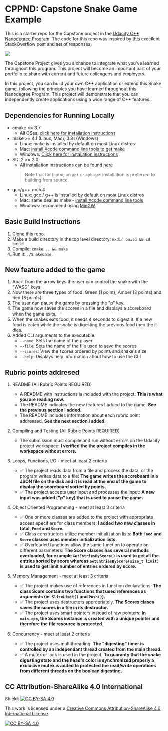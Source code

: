 # CPPND: Capstone Snake Game Example

This is a starter repo for the Capstone project in the [Udacity C++ Nanodegree Program](https://www.udacity.com/course/c-plus-plus-nanodegree--nd213). The code for this repo was inspired by [this](https://codereview.stackexchange.com/questions/212296/snake-game-in-c-with-sdl) excellent StackOverflow post and set of responses.

<img src="snake_game.gif"/>

The Capstone Project gives you a chance to integrate what you've learned throughout this program. This project will become an important part of your portfolio to share with current and future colleagues and employers.

In this project, you can build your own C++ application or extend this Snake game, following the principles you have learned throughout this Nanodegree Program. This project will demonstrate that you can independently create applications using a wide range of C++ features.

## Dependencies for Running Locally
* cmake >= 3.7
  * All OSes: [click here for installation instructions](https://cmake.org/install/)
* make >= 4.1 (Linux, Mac), 3.81 (Windows)
  * Linux: make is installed by default on most Linux distros
  * Mac: [install Xcode command line tools to get make](https://developer.apple.com/xcode/features/)
  * Windows: [Click here for installation instructions](http://gnuwin32.sourceforge.net/packages/make.htm)
* SDL2 >= 2.0
  * All installation instructions can be found [here](https://wiki.libsdl.org/Installation)
  >Note that for Linux, an `apt` or `apt-get` installation is preferred to building from source. 
* gcc/g++ >= 5.4
  * Linux: gcc / g++ is installed by default on most Linux distros
  * Mac: same deal as make - [install Xcode command line tools](https://developer.apple.com/xcode/features/)
  * Windows: recommend using [MinGW](http://www.mingw.org/)

## Basic Build Instructions

1. Clone this repo.
2. Make a build directory in the top level directory: `mkdir build && cd build`
3. Compile: `cmake .. && make`
4. Run it: `./SnakeGame`.

## New feature added to the game

1. Apart from the arrow keys the user can control the snake with the "WASD" keys
2. Now there are three types of food: Green (1 point), Amber (2 points) and Red (3 points).
3. The user can pause the game by pressing the "p" key.
4. The game now saves the scores in a file and displays a scoreboard when the game exits.
5. When the snakes eats food, it needs 4 seconds to digest it. If a new food is eaten while the snake is digesting the previous food then the it dies.
6. Added CLI arguments to the executable:
   * `--name`: Sets the name of the player
   * `--file`: Sets the name of the file used to save the scores
   * `--scores`: View the scores ordered by points and snake's size
   * `--help`: Displays help information about how to use the CLI

## Rubric points addresed

1. README (All Rubric Points REQUIRED)
   * A README with instructions is included with the project: **This is what you are reading now.**
   * The README indicates the new features I added to the game. **See the previous section I added.**
   * The README includes information about each rubric point addressed. **See the next section I added.**

2. Compiling and Testing (All Rubric Points REQUIRED)
   * The submission must compile and run without errors on the Udacity project workspace: **I verified the the project compiles in the workspace without errors.**

3. Loops, Functions, I/O - meet at least 2 criteria
   * :white_check_mark: The project reads data from a file and process the data, or the program writes data to a file: **The game writes the scoreboard in a JSON file on the disk and it is read at the end of the game to display the scoreboard sorted by points.**
   * :white_check_mark: The project accepts user input and processes the input: **A new input was added ("p" key) that is used to pause the game.**

4. Object Oriented Programming - meet at least 3 criteria
   * :white_check_mark: One or more classes are added to the project with appropriate access specifiers for class members: **I added two new classes in total, `Food` and `Score`.**
   * :white_check_mark: Class constructors utilize member initialization lists: **Both `Food` and `Score` classes uses member initialization lists.**
   * :white_check_mark: Overloaded functions allow the same function to operate on different parameters: **The Score classes has several methods overloaded, for example `GetEntriesByScore()` is used to get all the entries sorted by score whereas `GetEntriesByScore(size_t limit)` is used to get limit number of entries ordered by score.**

5. Memory Management - meet at least 3 criteria
   * :white_check_mark: The project makes use of references in function declarations: **The class Score contains two functions that used references as arguments (ie. `SliceLimit()` and `Push()`).**
   * :white_check_mark: The project uses destructors appropriately. **The Scores clases saves the scores in a file in its destructor.**
   * :white_check_mark: The project uses smart pointers instead of raw pointers: **In `main.cpp`, the Scores instance is created with a unique pointer and therefore the file resource is protected.**

6. Concurrency - meet at least 2 criteria
   * :white_check_mark: The project uses multithreading: **The "digesting" timer is controlled by an independant thread created from the main thread.**
   * :white_check_mark: A mutex or lock is used in the project. **To guaranty that the snake digesting state and the head's color is synchronized properly a exclusive mutex is added to protected the read/write operations from different threads on the boolean digesting.**

## CC Attribution-ShareAlike 4.0 International


Shield: [![CC BY-SA 4.0][cc-by-sa-shield]][cc-by-sa]

This work is licensed under a
[Creative Commons Attribution-ShareAlike 4.0 International License][cc-by-sa].

[![CC BY-SA 4.0][cc-by-sa-image]][cc-by-sa]

[cc-by-sa]: http://creativecommons.org/licenses/by-sa/4.0/
[cc-by-sa-image]: https://licensebuttons.net/l/by-sa/4.0/88x31.png
[cc-by-sa-shield]: https://img.shields.io/badge/License-CC%20BY--SA%204.0-lightgrey.svg
